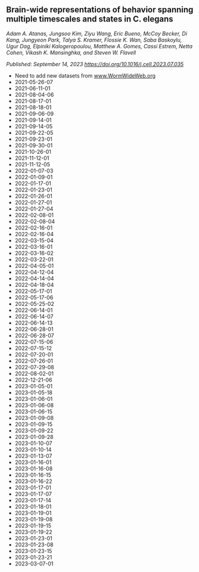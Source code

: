 ## Brain-wide representations of behavior spanning multiple timescales and states in C. elegans
_Adam A. Atanas, Jungsoo Kim, Ziyu Wang, Eric Bueno, McCoy Becker, Di Kang, Jungyeon Park, Talya S. Kramer, Flossie K. Wan, Saba Baskoylu, Ugur Dag, Elpiniki Kalogeropoulou, Matthew A. Gomes, Cassi Estrem, Netta Cohen, Vikash K. Mansinghka, and Steven W. Flavell_

_Published: September 14, 2023 https://doi.org/10.1016/j.cell.2023.07.035_

- Need to add new datasets from www.WormWideWeb.org
- 2021-05-26-07
- 2021-06-11-01
- 2021-08-04-06
- 2021-08-17-01
- 2021-08-18-01
- 2021-09-06-09
- 2021-09-14-01
- 2021-09-14-05
- 2021-09-22-05
- 2021-09-23-01
- 2021-09-30-01
- 2021-10-26-01
- 2021-11-12-01
- 2021-11-12-05
- 2022-01-07-03
- 2022-01-09-01
- 2022-01-17-01
- 2022-01-23-01
- 2022-01-26-01
- 2022-01-27-01
- 2022-01-27-04
- 2022-02-08-01
- 2022-02-08-04
- 2022-02-16-01
- 2022-02-16-04
- 2022-03-15-04
- 2022-03-16-01
- 2022-03-16-02
- 2022-03-22-01
- 2022-04-05-01
- 2022-04-12-04
- 2022-04-14-04
- 2022-04-18-04
- 2022-05-17-01
- 2022-05-17-06
- 2022-05-25-02
- 2022-06-14-01
- 2022-06-14-07
- 2022-06-14-13
- 2022-06-28-01
- 2022-06-28-07
- 2022-07-15-06
- 2022-07-15-12
- 2022-07-20-01
- 2022-07-26-01
- 2022-07-29-08
- 2022-08-02-01
- 2022-12-21-06
- 2023-01-05-01
- 2023-01-05-18
- 2023-01-06-01
- 2023-01-06-08
- 2023-01-06-15
- 2023-01-09-08
- 2023-01-09-15
- 2023-01-09-22
- 2023-01-09-28
- 2023-01-10-07
- 2023-01-10-14
- 2023-01-13-07
- 2023-01-16-01
- 2023-01-16-08
- 2023-01-16-15
- 2023-01-16-22
- 2023-01-17-01
- 2023-01-17-07
- 2023-01-17-14
- 2023-01-18-01
- 2023-01-19-01
- 2023-01-19-08
- 2023-01-19-15
- 2023-01-19-22
- 2023-01-23-01
- 2023-01-23-08
- 2023-01-23-15
- 2023-01-23-21
- 2023-03-07-01
